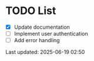 # TODO List

- [x] Update documentation
- [ ] Implement user authentication
- [ ] Add error handling

Last updated: 2025-06-19 02:50
